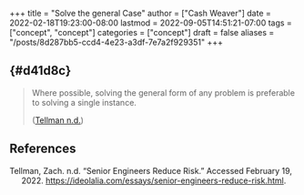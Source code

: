 +++
title = "Solve the general Case"
author = ["Cash Weaver"]
date = 2022-02-18T19:23:00-08:00
lastmod = 2022-09-05T14:51:21-07:00
tags = ["concept", "concept"]
categories = ["concept"]
draft = false
aliases = "/posts/8d287bb5-ccd4-4e23-a3df-7e7a2f929351"
+++

##  {#d41d8c}

> Where possible, solving the general form of any problem is preferable to solving a single instance.
>
> (<a href="#citeproc_bib_item_1">Tellman n.d.</a>)

## References

<style>.csl-entry{text-indent: -1.5em; margin-left: 1.5em;}</style><div class="csl-bib-body">
  <div class="csl-entry"><a id="citeproc_bib_item_1"></a>Tellman, Zach. n.d. “Senior Engineers Reduce Risk.” Accessed February 19, 2022. <a href="https://ideolalia.com/essays/senior-engineers-reduce-risk.html">https://ideolalia.com/essays/senior-engineers-reduce-risk.html</a>.</div>
</div>
